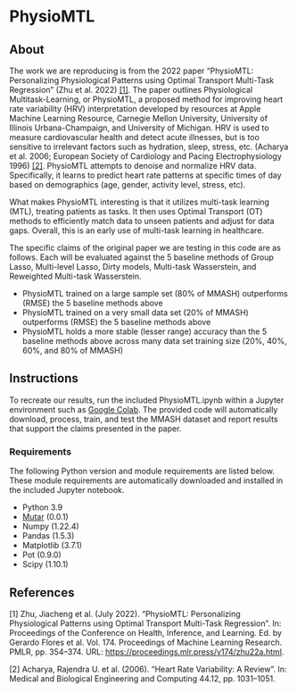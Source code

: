 # PhysioMTL
## About
The work we are reproducing is from the 2022 paper “PhysioMTL: Personalizing Physiological Patterns using Optimal Transport Multi-Task Regression” (Zhu et al. 2022) [[1]](#1). The paper outlines Physiological Multitask-Learning, or PhysioMTL, a proposed method for improving heart rate variability (HRV) interpretation developed by resources at Apple Machine Learning Resource, Carnegie Mellon University, University of Illinois Urbana-Champaign, and University of Michigan. HRV is used to measure cardiovascular health and detect acute illnesses, but is too sensitive to irrelevant factors such as hydration, sleep, stress, etc.
(Acharya et al. 2006; European Society of Cardiology and Pacing Electrophysiology 1996) [[2]](#2). PhysioMTL attempts to denoise and normalize HRV data. Specifically, it learns to predict heart rate patterns at specific times of day based on demographics (age, gender, activity level, stress, etc).

What makes PhysioMTL interesting is that it utilizes multi-task learning (MTL), treating patients as tasks. It then uses Optimal Transport (OT) methods to efficiently match data to unseen patients and adjust for data gaps. Overall, this is an early use of multi-task learning in healthcare.

The specific claims of the original paper we are testing in this code are as follows. Each will be evaluated against the 5 baseline methods of Group Lasso, Multi-level Lasso, Dirty models, Multi-task Wasserstein, and Reweighted Multi-task Wasserstein.
* PhysioMTL trained on a large sample set (80\% of MMASH) outperforms (RMSE) the 5 baseline methods above
* PhysioMTL trained on a very small data set (20\% of MMASH) outperforms (RMSE) the 5 baseline methods above
* PhysioMTL holds a more stable (lesser range) accuracy than the 5 baseline methods above across many data set training size (20%, 40%, 60%, and 80% of MMASH)

## Instructions
To recreate our results, run the included PhysioMTL.ipynb within a Jupyter environment such as [Google Colab](colab.research.google.com). The provided code will automatically download, process, train, and test the MMASH dataset and report results that support the claims presented in the paper. 


### Requirements
The following Python version and module requirements are listed below. These module requirements are automatically downloaded and installed in the included Jupyter notebook.
* Python 3.9
* [Mutar](https://github.com/hichamjanati/mutar) (0.0.1)
* Numpy (1.22.4)
* Pandas (1.5.3)
* Matplotlib (3.7.1)
* Pot (0.9.0)
* Scipy (1.10.1)

## References
<a id="1">[1]</a> 
Zhu, Jiacheng et al. (July 2022). 
“PhysioMTL: Personalizing Physiological Patterns using Optimal Transport Multi-Task Regression”. In: Proceedings of the Conference on Health, Inference, and Learning. Ed. by Gerardo Flores et al. Vol. 174. Proceedings of Machine Learning Research. PMLR, pp. 354–374. 
URL: https://proceedings.mlr.press/v174/zhu22a.html.

<a id="2">[2]</a>
Acharya, Rajendra U. et al. (2006). “Heart Rate Variability: A Review”. In: Medical and Biological Engineering and Computing 44.12, pp. 1031–1051.
